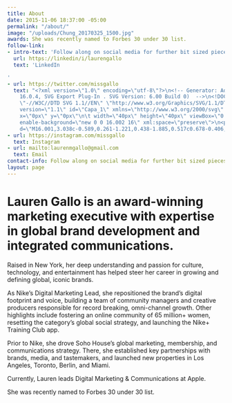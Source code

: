 ```yaml
---
title: About
date: 2015-11-06 18:37:00 -05:00
permalink: "/about/"
image: "/uploads/Chung_20170325_1500.jpg"
awards: She was recently named to Forbes 30 under 30 list.
follow-link:
- intro-text: 'Follow along on social media for further bit sized pieces of content. '
  url: https://linkedin/i/laurengallo
  text: 'LinkedIn

'
- url: https://twitter.com/missgallo
  text: "<?xml version=\"1.0\" encoding=\"utf-8\"?>\n<!-- Generator: Adobe Illustrator
    16.0.4, SVG Export Plug-In . SVG Version: 6.00 Build 0)  -->\n<!DOCTYPE svg PUBLIC
    \"-//W3C//DTD SVG 1.1//EN\" \"http://www.w3.org/Graphics/SVG/1.1/DTD/svg11.dtd\">\n<svg
    version=\"1.1\" id=\"Capa_1\" xmlns=\"http://www.w3.org/2000/svg\" xmlns:xlink=\"http://www.w3.org/1999/xlink\"
    x=\"0px\" y=\"0px\"\n\t width=\"40px\" height=\"40px\" viewBox=\"0 0 16.002 16\"
    enable-background=\"new 0 0 16.002 16\" xml:space=\"preserve\">\n<path fill=\"#55acee\"
    d=\"M16.001,3.038c-0.589,0.261-1.221,0.438-1.885,0.517c0.678-0.406,1.197-1.05,1.443-1.815\n\tc-0.635,0.376-1.338,0.649-2.086,0.797C12.875,1.898,12.022,1.5,11.078,1.5c-1.813,0-3.283,1.47-3.283,3.282\n\tc0,0.257,0.029,0.508,0.085,0.748C5.152,5.393,2.733,4.086,1.114,2.1C0.831,2.584,0.67,3.148,0.67,3.75\n\tc0,1.139,0.58,2.144,1.46,2.732C1.592,6.464,1.086,6.316,0.643,6.07v0.041c0,1.59,1.132,2.917,2.633,3.219\n\tC3.001,9.404,2.711,9.445,2.411,9.445c-0.212,0-0.417-0.021-0.618-0.06c0.418,1.304,1.63,2.253,3.066,2.28\n\tc-1.123,0.88-2.539,1.404-4.077,1.404c-0.265,0-0.526-0.016-0.783-0.045C1.452,13.956,3.177,14.5,5.031,14.5\n\tc6.038,0,9.34-5.002,9.34-9.34L14.36,4.735C15.004,4.274,15.562,3.696,16.001,3.038z\"/>\n</svg>"
- url: https://instagram.com/missgallo
  text: Instagram
- url: mailto:laurenmgallo@gmail.com
  text: Email
contact-info: Follow along on social media for further bit sized pieces of content.
layout: page
---
```


# Lauren Gallo is an award-winning marketing executive with expertise in global brand development and integrated communications. 

Raised in New York, her deep understanding and passion for culture, technology, and entertainment has helped steer her career in growing and defining global, iconic brands.  

As Nike’s Digital Marketing Lead, she repositioned the brand’s digital footprint and voice, building a team of community managers and creative producers responsible for record breaking, omni-channel growth. Other highlights include fostering an online community of 65 million+ women, resetting the category’s global social strategy, and launching the Nike+ Training Club app. 

Prior to Nike, she drove Soho House’s global marketing, membership, and communications strategy. There, she established key partnerships with brands, media, and tastemakers, and launched new properties in Los Angeles, Toronto, Berlin, and Miami. 

Currently, Lauren leads Digital Marketing & Communications at Apple. 

She was recently named to Forbes 30 under 30 list.

